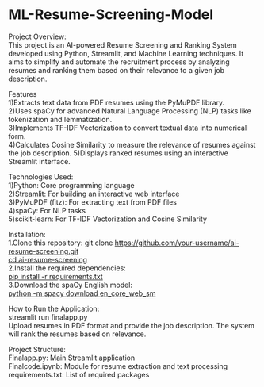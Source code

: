 # ML-Resume-Screening-Model
Project Overview:        
This project is an AI-powered Resume Screening and Ranking System developed using Python, Streamlit, and Machine Learning techniques. It aims to simplify and automate the recruitment process by analyzing resumes and ranking them based on their relevance to a given job description.

Features         
1)Extracts text data from PDF resumes using the PyMuPDF library.        
2)Uses spaCy for advanced Natural Language Processing (NLP) tasks like tokenization and 
  lemmatization.       
3)Implements TF-IDF Vectorization to convert textual data into numerical form.         
4)Calculates Cosine Similarity to measure the relevance of resumes against the job description.
5)Displays ranked resumes using an interactive Streamlit interface.

Technologies Used:          
1)Python: Core programming language                 
2)Streamlit: For building an interactive web interface                    
3)PyMuPDF (fitz): For extracting text from PDF files              
4)spaCy: For NLP tasks                    
5)scikit-learn: For TF-IDF Vectorization and Cosine Similarity                   

Installation:                
1.Clone this repository:
  git clone https://github.com/your-username/ai-resume-screening.git                        
  [cd ai-resume-screening]()                         
2.Install the required dependencies:                      
  [pip install -r requirements.txt]()                            
3.Download the spaCy English model:                       
  [python -m spacy download en_core_web_sm]()

How to Run the Application:                           
streamlit run finalapp.py                             
Upload resumes in PDF format and provide the job description. The system will rank the resumes based on relevance.

Project Structure:                                
Finalapp.py: Main Streamlit application                             
Finalcode.ipynb: Module for resume extraction and text processing                       
requirements.txt: List of required packages                      
